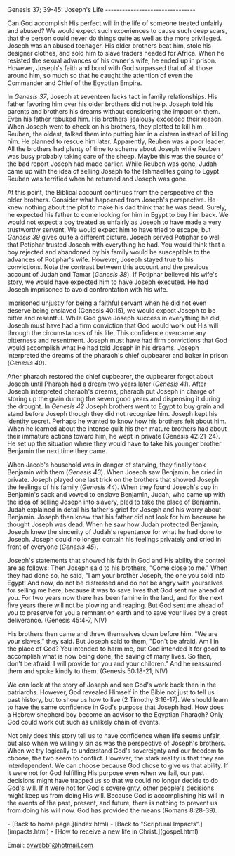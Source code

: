  <head> <title>(PVW) Genesis 37; 39-45: Joseph's Life</title> <meta content="IE=9" http-equiv="X-UA-Compatible"></meta> <link href="css/page_style.css" rel="stylesheet" type="text/css"></link> </head><body><div class="page_style"> Genesis 37; 39-45: Joseph's Life
--------------------------------

Can God accomplish His perfect will in the life of someone treated unfairly and abused? We would expect such experiences to cause such deep scars, that the person could never do things quite as well as the more privileged. Joseph was an abused teenager. His older brothers beat him, stole his designer clothes, and sold him to slave traders headed for Africa. When he resisted the sexual advances of his owner's wife, he ended up in prison. However, Joseph's faith and bond with God surpassed that of all those around him, so much so that he caught the attention of even the Commander and Chief of the Egyptian Empire.

In <cite class="bibleref" title="Genesis 37">Genesis 37</cite>, Joseph at seventeen lacks tact in family relationships. His father favoring him over his older brothers did not help. Joseph told his parents and brothers his dreams without considering the impact on them. Even his father rebuked him. His brothers' jealousy exceeded their reason. When Joseph went to check on his brothers, they plotted to kill him. Reuben, the oldest, talked them into putting him in a cistern instead of killing him. He planned to rescue him later. Apparently, Reuben was a poor leader. All the brothers had plenty of time to scheme about Joseph while Reuben was busy probably taking care of the sheep. Maybe this was the source of the bad report Joseph had made earlier. While Reuben was gone, Judah came up with the idea of selling Joseph to the Ishmaelites going to Egypt. Reuben was terrified when he returned and Joseph was gone.

At this point, the Biblical account continues from the perspective of the older brothers. Consider what happened from Joseph's perspective. He knew nothing about the plot to make his dad think that he was dead. Surely, he expected his father to come looking for him in Egypt to buy him back. We would not expect a boy treated as unfairly as Joseph to have made a very trustworthy servant. We would expect him to have tried to escape, but <cite class="bibleref" title="Genesis 39">Genesis 39</cite> gives quite a different picture. Joseph served Potiphar so well that Potiphar trusted Joseph with everything he had. You would think that a boy rejected and abandoned by his family would be susceptible to the advances of Potiphar's wife. However, Joseph stayed true to his convictions. Note the contrast between this account and the previous account of Judah and Tamar (<cite class="bibleref" title="Genesis 38">Genesis 38</cite>). If Potiphar believed his wife's story, we would have expected him to have Joseph executed. He had Joseph imprisoned to avoid confrontation with his wife.

Imprisoned unjustly for being a faithful servant when he did not even deserve being enslaved (Genesis 40:15), we would expect Joseph to be bitter and resentful. While God gave Joseph success in everything he did, Joseph must have had a firm conviction that God would work out His will through the circumstances of his life. This confidence overcame any bitterness and resentment. Joseph must have had firm convictions that God would accomplish what He had told Joseph in his dreams. Joseph interpreted the dreams of the pharaoh's chief cupbearer and baker in prison (<cite class="bibleref" title="Genesis 40">Genesis 40</cite>).

After pharaoh restored the chief cupbearer, the cupbearer forgot about Joseph until Pharaoh had a dream two years later (<cite class="bibleref" title="Genesis 41">Genesis 41</cite>). After Joseph interpreted pharaoh's dreams, pharaoh put Joseph in charge of storing up the grain during the seven good years and dispensing it during the drought. In <cite class="bibleref" title="Genesis 42">Genesis 42</cite> Joseph brothers went to Egypt to buy grain and stand before Joseph though they did not recognize him. Joseph kept his identity secret. Perhaps he wanted to know how his brothers felt about him. When he learned about the intense guilt his then mature brothers had about their immature actions toward him, he wept in private (Genesis 42:21-24). He set up the situation where they would have to take his younger brother Benjamin the next time they came.

When Jacob's household was in danger of starving, they finally took Benjamin with them (<cite class="bibleref" title="Genesis 43">Genesis 43</cite>). When Joseph saw Benjamin, he cried in private. Joseph played one last trick on the brothers that showed Joseph the feelings of his family (<cite class="bibleref" title="Genesis 44">Genesis 44</cite>). When they found Joseph's cup in Benjamin's sack and vowed to enslave Benjamin, Judah, who came up with the idea of selling Joseph into slavery, pled to take the place of Benjamin. Judah explained in detail his father's grief for Joseph and his worry about Benjamin. Joseph then knew that his father did not look for him because he thought Joseph was dead. When he saw how Judah protected Benjamin, Joseph knew the sincerity of Judah's repentance for what he had done to Joseph. Joseph could no longer contain his feelings privately and cried in front of everyone (<cite class="bibleref" title="Genesis 45">Genesis 45</cite>).

<div class="p">Joseph's statements that showed his faith in God and His ability the control are as follows: Then Joseph said to his brothers, "Come close to me." When they had done so, he said, "I am your brother Joseph, the one you sold into Egypt! And now, do not be distressed and do not be angry with yourselves for selling me here, because it was to save lives that God sent me ahead of you. For two years now there has been famine in the land, and for the next five years there will not be plowing and reaping. But God sent me ahead of you to preserve for you a remnant on earth and to save your lives by a great deliverance. (Genesis 45:4-7, NIV)

His brothers then came and threw themselves down before him. "We are your slaves," they said. But Joseph said to them, "Don't be afraid. Am I in the place of God? You intended to harm me, but God intended it for good to accomplish what is now being done, the saving of many lives. So then, don't be afraid. I will provide for you and your children." And he reassured them and spoke kindly to them. (Genesis 50:18-21, NIV)

 We can look at the story of Joseph and see God's work back then in the patriarchs. However, God revealed Himself in the Bible not just to tell us past history, but to show us how to live (2 Timothy 3:16-17). We should learn to have the same confidence in God's purpose that Joseph had. How does a Hebrew shepherd boy become an advisor to the Egyptian Pharaoh? Only God could work out such as unlikely chain of events.</div>Not only does this story tell us to have confidence when life seems unfair, but also when we willingly sin as was the perspective of Joseph's brothers. When we try logically to understand God's sovereignty and our freedom to choose, the two seem to conflict. However, the stark reality is that they are interdependent. We can choose because God chose to give us that ability. If it were not for God fulfilling His purpose even when we fail, our past decisions might have trapped us so that we could no longer decide to do God's will. If it were not for God's sovereignty, other people's decisions might keep us from doing His will. Because God is accomplishing his will in the events of the past, present, and future, there is nothing to prevent us from doing his will now. God has provided the means (Romans 8:28-39).

 </div>- [Back to home page.](index.html)
- [Back to "Scriptural Impacts".](impacts.html)
- [How to receive a new life in Christ.](gospel.html)

Email: [pvwebb1@hotmail.com](mailto:pvwebb1@hotmail.com)

